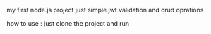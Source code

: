 my first node.js project just simple jwt validation and crud oprations

how to use : just clone the project and run
